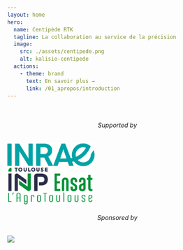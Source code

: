 ```yaml
---
layout: home
hero:
  name: Centipède RTK
  tagline: La collaboration au service de la précision
  image:
    src: ./assets/centipede.png
    alt: kalisio-centipede
  actions:
    - theme: brand
      text: En savoir plus →
      link: /01_apropos/introduction
---
```


<ClientOnly>
	<p align="center"><br/>
		<center><h6>Supported by</h6></center>
		<a href="https://www.inrae.fr/"><img src="./assets/inrae.png" width="200"/></a><br/>
    <a href="https://www.ensat.fr/fr/index.html"><img src="./assets/ensat.png" width="200"/></a><br/>
		<center><h6>Sponsored by</h6></center>
		<a href="https://kalisio.com"><img src="https://s3.eu-central-1.amazonaws.com/kalisioscope/kalisio/kalisio-logo-black-256x84.png"></a>
	</p>
</ClientOnly>